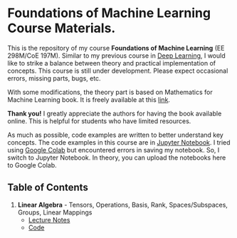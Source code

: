 # Foundations of Machine Learning Course Materials.

This is the repository of my course **Foundations of Machine Learning** (EE 298M/CoE 197M). Similar to my previous course in [Deep Learning](https://github.com/roatienza/Deep-Learning-Experiments), I would like to strike a balance between theory and practical implementation of concepts. This course is still under development. Please expect occasional errors, missing parts, bugs, etc.

With some modifications, the theory part is based on Mathematics for Machine Learning book. It is freely available at this [link](https://mml-book.github.io/). 

**Thank you!** I greatly appreciate the authors for having the book available online. This is helpful for students who have limited resources. 

As much as possible, code examples are written to better understand key concepts. The code examples in this course are in [Jupyter Notebook](https://jupyter.org/). I tried using [Google Colab](https://colab.research.google.com/) but encountered errors in saving my notebook. So, I switch to Jupyter Notebook. In theory, you can upload the notebooks here to Google Colab. 

## Table of Contents
1. **Linear Algebra** - Tensors, Operations, Basis, Rank, Spaces/Subspaces, Groups, Linear Mappings
   - [Lecture Notes]()
   - [Code](https://github.com/roatienza/ml/blob/master/linear_algebra/notebook/numpy_intro.ipynb)
   
